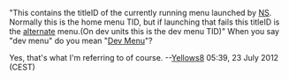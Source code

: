 "This contains the titleID of the currently running menu launched by
[NS](NS "wikilink"). Normally this is the home menu TID, but if
launching that fails this titleID is the
[alternate](Title_list#00040030 "wikilink") menu.(On dev units this is
the dev menu TID)" When you say "dev menu" do you mean "[Dev
Menu](3DS_Development_Unit_Software#Dev_Menu "wikilink")"?


Yes, that's what I'm referring to of course.
--[Yellows8](User:Yellows8 "wikilink") 05:39, 23 July 2012 (CEST)